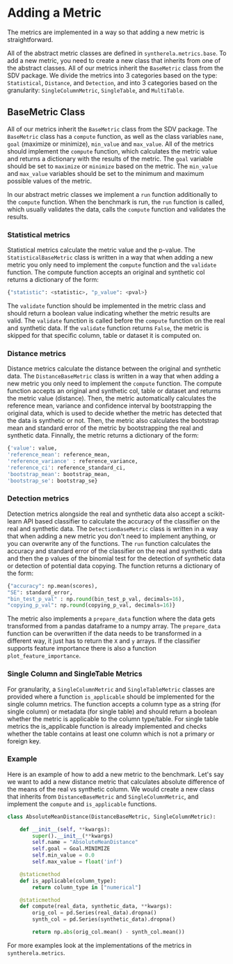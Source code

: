 # Adding a Metric
The metrics are implemented in a way so that adding a new metric is straightforward.

All of the abstract metric classes are defined in `syntherela.metrics.base`. To add a new metric, you need to create a new class that inherits from one of the abstract classes. All of our metrics inherit the `BaseMetric` class from the SDV package. We divide the metrics into 3 categories based on the type: `Statistical`, `Distance`, and `Detection`, and into 3 categories based on the granularity: `SingleColumnMetric`, `SingleTable`, and `MultiTable`.

## BaseMetric Class
All of our metrics inherit the `BaseMetric` class from the SDV package. The `BaseMetric` class has a `compute` function, as well as the class variables `name`, `goal` (maximize or minimize), `min_value` and `max_value`. All of the metrics should implement the `compute` function, which calculates the metric value and returns a dictionary with the results of the metric. The `goal` variable should be set to `maximize` or `minimize` based on the metric. The `min_value` and `max_value` variables should be set to the minimum and maximum possible values of the metric.

In our abstract metric classes we implement a `run` function additionally to the `compute` function. When the benchmark is run, the `run` function is called, which usually validates the data, calls the `compute` function and validates the results.

### Statistical metrics
Statistical metrics calculate the metric value and the p-value. The `StatisticalBaseMetric` class is written in a way that when adding a new metric you only need to implement the `compute` function and the `validate` function. The compute function accepts an original and synthetic col returns a dictionary of the form:

```python
{"statistic": <statistic>, "p_value": <pval>}
```

The `validate` function should be implemented in the metric class and should return a boolean value indicating whether the metric results are valid. The `validate` function is called before the `compute` function on the real and synthetic data. If the `validate` function returns `False`, the metric is skipped for that specific column, table or dataset it is computed on.

### Distance metrics
Distance metrics calculate the distance between the original and synthetic data. The `DistanceBaseMetric` class is written in a way that when adding a new metric you only need to implement the `compute` function. The compute function accepts an original and synthetic col, table or dataset and returns the metric value (distance). Then, the metric automatically calculates the reference mean, variance and confidence interval by bootstrapping the original data, which is used to decide whether the metric has detected that the data is synthetic or not. Then, the metric also calculates the bootstrap mean and standard error of the metric by bootstrapping the real and synthetic data. Finnally, the metric returns a dictionary of the form:

```python
{'value': value,
'reference_mean': reference_mean,
'reference_variance' : reference_variance,
'reference_ci': reference_standard_ci,
'bootstrap_mean': bootstrap_mean,
'bootstrap_se': bootstrap_se}
```

### Detection metrics
Detection metrics alongside the real and synthetic data also accept a scikit-learn API based classifier to calculate the accuracy of the classifier on the real and synthetic data. The `DetectionBaseMetric` class is written in a way that when adding a new metric you don't need to implement anything, or you can overwrite any of the functions. The `run` function calculates the accuracy and standard error of the classifier on the real and synthetic data and then the p values of the binomial test for the detection of synthetic data or detection of potential data copying. The function returns a dictionary of the form:

```python
{"accuracy": np.mean(scores),
"SE": standard_error,
"bin_test_p_val" : np.round(bin_test_p_val, decimals=16),
"copying_p_val": np.round(copying_p_val, decimals=16)}
```

The metric also implements a `prepare_data` function where the data gets transformed from a pandas dataframe to a numpy array. The `prepare_data` function can be overwritten if the data needs to be transformed in a different way, it just has to return the `X` and `y` arrays. If the classifier supports feature importance there is also a function `plot_feature_importance`.

### Single Column and SingleTable Metrics
For granularity, a `SingleColumnMetric` and `SingleTableMetric` classes are provided where a function `is_applicable` should be implemented for the single column metrics. The function accepts a column type as a string (for single column) or metadata (for single table) and should return a boolean whether the metric is applicable to the column type/table. For single table metrics the is_applicable function is already implemented and checks whether the table contains at least one column which is not a primary or foreign key.

### Example
Here is an example of how to add a new metric to the benchmark. Let's say we want to add a new distance metric that calculates absolute difference of the means of the real vs synthetic column. We would create a new class that inherits from `DistanceBaseMetric` and `SingleColumnMetric`, and implement the `compute` and `is_applicable` functions.

```python
class AbsoluteMeanDistance(DistanceBaseMetric, SingleColumnMetric):

    def __init__(self, **kwargs):
        super().__init__(**kwargs)
        self.name = "AbsoluteMeanDistance"
        self.goal = Goal.MINIMIZE
        self.min_value = 0.0
        self.max_value = float('inf')

    @staticmethod
    def is_applicable(column_type):
        return column_type in ["numerical"]

    @staticmethod
    def compute(real_data, synthetic_data, **kwargs):
        orig_col = pd.Series(real_data).dropna()
        synth_col = pd.Series(synthetic_data).dropna()

        return np.abs(orig_col.mean() - synth_col.mean())
```

For more examples look at the implementations of the metrics in `syntherela.metrics`.
